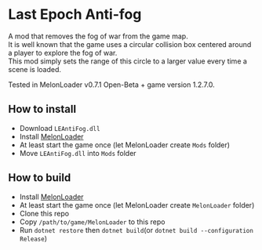 # Last Epoch Anti-fog

A mod that removes the fog of war from the game map.  
It is well known that the game uses a circular collision box centered around a player to explore the fog of war.  
This mod simply sets the range of this circle to a larger value every time a scene is loaded.  
  
Tested in MelonLoader v0.7.1 Open-Beta + game version 1.2.7.0.  

## How to install

- Download `LEAntiFog.dll`
- Install [MelonLoader](https://github.com/LavaGang/MelonLoader)
- At least start the game once (let MelonLoader create `Mods` folder)
- Move `LEAntiFog.dll` into `Mods` folder

## How to build

- Install [MelonLoader](https://github.com/LavaGang/MelonLoader)
- At least start the game once (let MelonLoader create `MelonLoader` folder)
- Clone this repo
- Copy `/path/to/game/MelonLoader` to this repo
- Run `dotnet restore` then `dotnet build`(or `dotnet build --configuration Release`)
